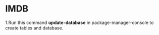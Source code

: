 # IMDB

1.Run this command **update-database** in package-manager-console to create tables and database.
